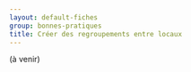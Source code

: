 ```yaml
---
layout: default-fiches
group: bonnes-pratiques
title: Créer des regroupements entre locaux
---
```


(à venir)
